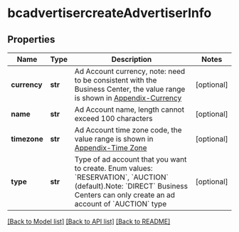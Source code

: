 # bcadvertisercreateAdvertiserInfo

## Properties
Name | Type | Description | Notes
------------ | ------------- | ------------- | -------------
**currency** | **str** | Ad Account currency, note: need to be consistent with the Business Center, the value range is shown in [Appendix-Currency](https://ads.tiktok.com/marketing_api/docs?id&#x3D;1737585839634433) | [optional] 
**name** | **str** | Ad Account name, length cannot exceed 100 characters | [optional] 
**timezone** | **str** | Ad Account time zone code, the value range is shown in  [Appendix-Time Zone](https://ads.tiktok.com/marketing_api/docs?id&#x3D;1737586324313089) | [optional] 
**type** | **str** | Type of ad account that you want to create. Enum values: &#x60;RESERVATION&#x60;, &#x60;AUCTION&#x60; (default).Note: &#x60;DIRECT&#x60; Business Centers can only create an ad account of &#x60;AUCTION&#x60; type | [optional] 

[[Back to Model list]](../README.md#documentation-for-models) [[Back to API list]](../README.md#documentation-for-api-endpoints) [[Back to README]](../README.md)

